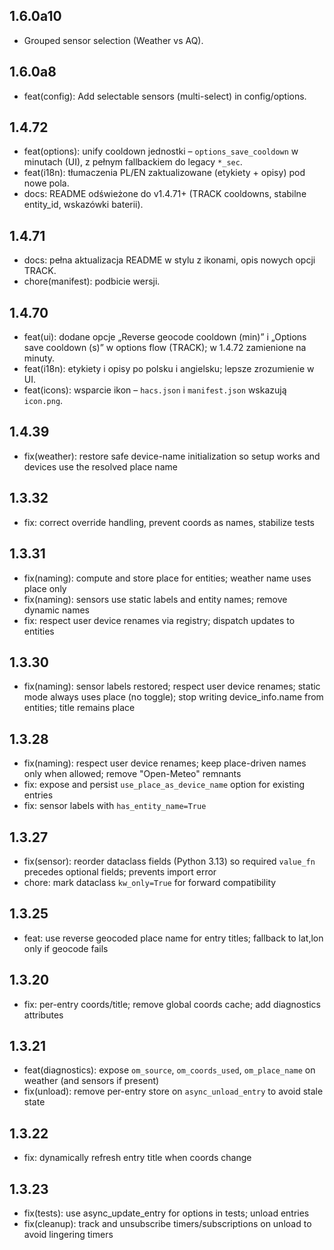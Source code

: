 ## 1.6.0a10
- Grouped sensor selection (Weather vs AQ).

## 1.6.0a8
- feat(config): Add selectable sensors (multi-select) in config/options.

## 1.4.72
- feat(options): unify cooldown jednostki – `options_save_cooldown` w minutach (UI), z pełnym fallbackiem do legacy `*_sec`.
- feat(i18n): tłumaczenia PL/EN zaktualizowane (etykiety + opisy) pod nowe pola.
- docs: README odświeżone do v1.4.71+ (TRACK cooldowns, stabilne entity_id, wskazówki baterii).

## 1.4.71
- docs: pełna aktualizacja README w stylu z ikonami, opis nowych opcji TRACK.
- chore(manifest): podbicie wersji.

## 1.4.70
- feat(ui): dodane opcje „Reverse geocode cooldown (min)” i „Options save cooldown (s)” w options flow (TRACK);
  w 1.4.72 zamienione na minuty.
- feat(i18n): etykiety i opisy po polsku i angielsku; lepsze zrozumienie w UI.
- feat(icons): wsparcie ikon – `hacs.json` i `manifest.json` wskazują `icon.png`.

## 1.4.39
- fix(weather): restore safe device-name initialization so setup works and devices use the resolved place name

## 1.3.32
- fix: correct override handling, prevent coords as names, stabilize tests

## 1.3.31
- fix(naming): compute and store place for entities; weather name uses place only
- fix(naming): sensors use static labels and entity names; remove dynamic names
- fix: respect user device renames via registry; dispatch updates to entities

## 1.3.30
- fix(naming): sensor labels restored; respect user device renames; static mode always uses place (no toggle); stop writing device_info.name from entities; title remains place

## 1.3.28
- fix(naming): respect user device renames; keep place-driven names only when allowed; remove "Open-Meteo" remnants
- fix: expose and persist `use_place_as_device_name` option for existing entries
- fix: sensor labels with `has_entity_name=True`

## 1.3.27
- fix(sensor): reorder dataclass fields (Python 3.13) so required `value_fn` precedes optional fields; prevents import error
- chore: mark dataclass `kw_only=True` for forward compatibility

## 1.3.25
- feat: use reverse geocoded place name for entry titles; fallback to lat,lon only if geocode fails

## 1.3.20
- fix: per-entry coords/title; remove global coords cache; add diagnostics attributes

## 1.3.21
- feat(diagnostics): expose `om_source`, `om_coords_used`, `om_place_name` on weather (and sensors if present)
- fix(unload): remove per-entry store on `async_unload_entry` to avoid stale state

## 1.3.22
- fix: dynamically refresh entry title when coords change

## 1.3.23
- fix(tests): use async_update_entry for options in tests; unload entries
- fix(cleanup): track and unsubscribe timers/subscriptions on unload to avoid lingering timers
